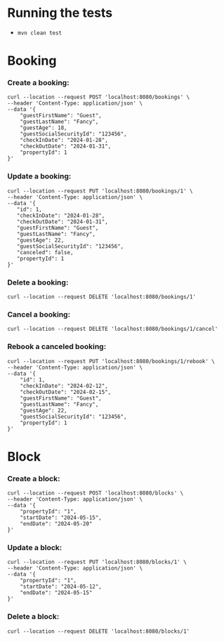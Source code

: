 # Running the tests
- `mvn clean test`

# Booking
### Create a booking:

```
curl --location --request POST 'localhost:8080/bookings' \
--header 'Content-Type: application/json' \
--data '{
    "guestFirstName": "Guest",
    "guestLastName": "Fancy",
    "guestAge": 18,
    "guestSocialSecurityId": "123456",
    "checkInDate": "2024-01-28",
    "checkOutDate": "2024-01-31",
    "propertyId": 1
}'
```

### Update a booking:
 ```
 curl --location --request PUT 'localhost:8080/bookings/1' \
--header 'Content-Type: application/json' \
--data '{
    "id": 1,
    "checkInDate": "2024-01-28",
    "checkOutDate": "2024-01-31",
    "guestFirstName": "Guest",
    "guestLastName": "Fancy",
    "guestAge": 22,
    "guestSocialSecurityId": "123456",
    "canceled": false,
    "propertyId": 1
}'
 ```

### Delete a booking:
```
curl --location --request DELETE 'localhost:8080/bookings/1'
```

### Cancel a booking:
```
curl --location --request DELETE 'localhost:8080/bookings/1/cancel'
```

### Rebook a canceled booking:
```
curl --location --request PUT 'localhost:8080/bookings/1/rebook' \
--header 'Content-Type: application/json' \
--data '{
    "id": 1,
    "checkInDate": "2024-02-12",
    "checkOutDate": "2024-02-15",
    "guestFirstName": "Guest",
    "guestLastName": "Fancy",
    "guestAge": 22,
    "guestSocialSecurityId": "123456",
    "propertyId": 1
}'
```

# Block
### Create a block:
```
curl --location --request POST 'localhost:8080/blocks' \
--header 'Content-Type: application/json' \
--data '{
    "propertyId": "1",
    "startDate": "2024-05-15",
    "endDate": "2024-05-20"
}'
```
### Update a block:
```
curl --location --request PUT 'localhost:8080/blocks/1' \
--header 'Content-Type: application/json' \
--data '{
    "propertyId": "1",
    "startDate": "2024-05-12",
    "endDate": "2024-05-15"
}'
```
### Delete a block:
```
curl --location --request DELETE 'localhost:8080/blocks/1'
```

